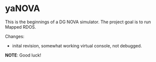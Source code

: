 # yaNOVA
This is the beginnings of a DG NOVA simulator.
The project goal is to run Mapped RDOS.

Changes:
  * inital revision, somewhat working virtual console, not debugged.

**NOTE**: Good luck!
